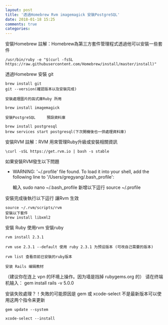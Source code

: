 ```yaml
---
layout: post
title: '透過Homebrew Rvm imagemagick 安裝PostgreSQL'
date: 2018-01-18 15:25
comments: true
categories: 
---
```

安裝Homebrew 註解：Homebrew為第三方套件管理程式透過他可以安裝一些套件

	/usr/bin/ruby -e "$(curl -fsSL https://raw.githubusercontent.com/Homebrew/install/master/install)"

透過Homebrew 安裝 git

	brew install git
	git --version(確認版本以及安裝完成)

	安裝處理圖片的函式庫Ruby 所用

	brew install imagemagick

	安裝PostgreSQL	 預設資料庫

	brew install postgresql
	brew services start postgresql(下次開機後也一併處理資料庫)
 

安裝RVM 註解：RVM 用來管理Ruby升級或安裝相關資訊

	\curl -sSL https://get.rvm.io | bash -s stable

如果安裝RVM發生以下問題
* WARNING: '~/.profile' file found. To load it into your shell, add the following line to '/Users/gregyang/.bash_profile':

	輸入
	sudo nano ~/.bash_profile
	新增以下這行
	source ~/.profile

安裝完成後執行以下這行
讓Rvm 生效

	source ~/.rvm/scripts/rvm
	安裝以下套件
	brew install libxml2

安裝 Ruby 使用rvm 安裝ruby

	rvm install 2.3.1

	rvm use 2.3.1 --default 使用 ruby 2.3.1 为预设版本 (可改自己需要的版本)

	rvm list 查看目前已安裝的ruby版本

	安装 Rails 编辑教材
（建议你在连上 vpn 的环境上操作。因为墙是挡掉 rubygems.org 的）
	请在终端机输入：
	gem install rails -v 5.0.0

安装失败處理？！失敗的可能原因是 gem 或 xcode-select 不是最新版本可以使用这两个指令来更新

	gem update --system

	xcode-select --install